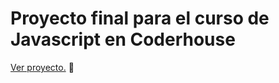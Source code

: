 # Proyecto final para el curso de Javascript en Coderhouse

[Ver proyecto.](https://elvisfinol.github.io/giftcard-ecommerce/index.html) 🤖
